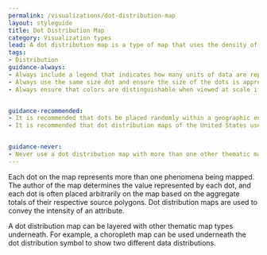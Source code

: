 ```yaml
---
permalink: /visualizations/dot-distribution-map
layout: styleguide
title: Dot Distribution Map
category: Visualization types
lead: A dot distribution map is a type of map that uses the density of dot symbols that are the same size to show the presence of a feature or phenomenon.
tags:
- Distribution
guidance-always:
- Always include a legend that indicates how many units of data are represented with each dot.
- Always use the same size dot and ensure the size of the dots is appropriate of the scale and size of the map.
- Always ensure that colors are distinguishable when viewed at scale if using more than one color.


guidance-recommended:
- It is recommended that dots be placed randomly within a geographic entity. Subject matter expertise can be used to place the dots in an alternative fashion.
- It is recommended that dot distribution maps of the United States use an Albers equal-area projection, including insets of Alaska, Hawaii, and Puerto Rico, if applicable.


guidance-never:
- Never use a dot distribution map with more than one other thematic map layer. When layering maps, ensure there is a high enough contrast between elements for the dots to be seen clearly.
---
```


<p>
  Each dot on the map represents more than one phenomena being mapped. The author of the map determines the value represented by each dot, and each dot is often placed arbitrarily on the map based on the aggregate totals of their respective source polygons. Dot distribution maps are used to convey the intensity of an attribute.
</p>
<p>
  A dot distribution map can be layered with other thematic map types underneath. For example, a choropleth map can be used underneath the dot distribution symbol to show two different data distributions.
</p>